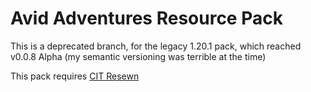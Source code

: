 # Avid Adventures Resource Pack
This is a deprecated branch, for the legacy 1.20.1 pack, which reached v0.0.8 Alpha (my semantic versioning was terrible at the time)

This pack requires [CIT Resewn](https://modrinth.com/mod/cit-resewn)